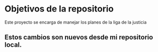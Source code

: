# Objetivos de la repositorio

Este proyecto se encarga de manejar los planes de la liga de la justicia

## Estos cambios son nuevos desde mi repositorio local.